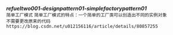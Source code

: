 **_refueltwo001-designpattern01-simplefactorypattern01_**  
`简单工厂模式` 
`简单工厂模式的特点：一个简单的工厂类可以创造出不同的实例对象`  
`不需要更改原来的代码`   
`https://blog.csdn.net/u012156116/article/details/80857255`
